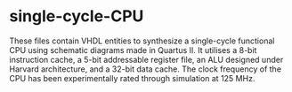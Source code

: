 # single-cycle-CPU

These files contain VHDL entities to synthesize a single-cycle functional CPU using schematic diagrams made in Quartus II. It utilises a  8-bit instruction cache, a 5-bit addressable register file, an ALU designed under Harvard architecture, and a 32-bit data cache. The 
clock frequency of the CPU has been experimentally rated through simulation at 125 MHz.
